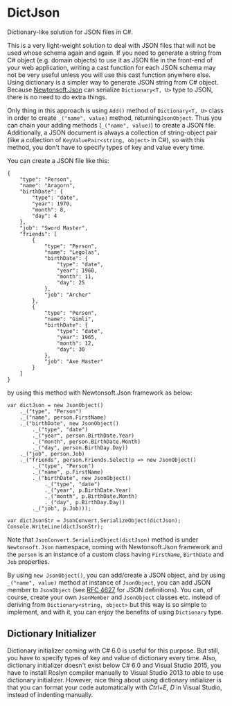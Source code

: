 # DictJson
 Dictionary-like solution for JSON files in C#.  

This is a very light-weight solution to deal with JSON files that will not be used whose schema again and again. If you need to generate a string from C# object (e.g. domain objects) to use it as JSON file in the front-end of your web application, writing a cast function for each JSON schema may not be very useful unless you will use this cast function anywhere else. Using dictionary is a simpler way to generate JSON string from C# object. Because [Newtonsoft.Json](https://www.newtonsoft.com/json) can serialize `Dictionary<T, U>` type to JSON, there is no need to do extra things.  

Only thing in this approach is using `Add()` method of `Dictionary<T, U>` class in order to create `_("name", value)` method, returning`JsonObject`. Thus you can chain your adding methods (`_("name", value)`) to create a JSON file. Additionally, a JSON document is always a collection of string-object pair (like a collection of `KeyValuePair<string, object>` in C#), so with this method, you don't have to specify types of key and value every time.  

You can create a JSON file like this:  
```
{
    "type": "Person",
    "name": "Aragorn",
    "birthDate": {
        "type": "date",
        "year": 1970,
        "month": 8,
        "day": 4
    },
    "job": "Sword Master",
    "friends": [
        {
            "type": "Person",
            "name": "Legolas",
            "birthDate": {
                "type": "date",
                "year": 1960,
                "month": 11,
                "day": 25
            },
            "job": "Archer"
        },
        {
            "type": "Person",
            "name": "Gimli",
            "birthDate": {
                "type": "date",
                "year": 1965,
                "month": 12,
                "day": 30
            },
            "job": "Axe Master"
        }
    ]
}
```
by using this method with Newtonsoft.Json framework as below:
```
var dictJson = new JsonObject()
    ._("type", "Person")
    ._("name", person.FirstName)
    ._("birthDate", new JsonObject()
        ._("type", "date")
        ._("year", person.BirthDate.Year)
        ._("month", person.BirthDate.Month)
        ._("day", person.BirthDay.Day))
    ._("job", person.Job)
    ._("friends", person.Friends.Select(p => new JsonObject()
        ._("type", "Person")
        ._("name", p.FirstName)
        ._("birthDate", new JsonObject()
            ._("type", "date")
            ._("year", p.BirthDate.Year)
            ._("month", p.BirthDate.Month)
            ._("day", p.BirthDay.Day))
        ._("job", p.Job)));
        
var dictJsonStr = JsonConvert.SerializeObject(dictJson);
Console.WriteLine(dictJsonStr);
```
Note that `JsonConvert.SerializeObject(dictJson)` method is under `Newtonsoft.Json` namespace, coming with Newtonsoft.Json framework and the `person` is an instance of a custom class having `FirstName`, `BirthDate` and `Job` properties.  

By using `new JsonObject()`, you can add/create a JSON object, and by using `_("name", value)` method at instance of `JsonObject`, you can add JSON member to `JsonObject` (see [RFC 4627](https://www.ietf.org/rfc/rfc4627.txt) for JSON definitions). You can, of course, create your own `JsonMember` and `JsonObject` classes etc. instead of deriving from `Dictionary<string, object>` but this way is so simple to implement, and with it, you can enjoy the benefits of using `Dictionary` type.

## Dictionary Initializer
Dictionary initializer coming with C# 6.0 is useful for this purpose. But still, you have to specify types of key and value of dictionary every time. Also, dictionary initializer doesn't exist below C# 6.0 and Visual Studio 2015, you have to install Roslyn compiler manually to Visual Studio 2013 to able to use dictionary initializer. However, nice thing about using dictionary initializer is that you can format your code automatically with _Ctrl+E, D_ in Visual Studio, instead of indenting manually.
